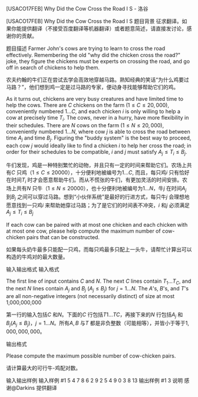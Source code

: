 



[USACO17FEB] Why Did the Cow Cross the Road I S - 洛谷














[USACO17FEB] Why Did the Cow Cross the Road I S
题目背景
征求翻译。如果你能提供翻译（不接受百度翻译等机器翻译）或者题意简述，请直接发讨论，感谢你的贡献。

题目描述
Farmer John's cows are trying to learn to cross the road effectively. Remembering the old "why did the chicken cross the road?" joke, they figure the chickens must be experts on crossing the road, and go off in search of chickens to help them.

农夫约翰的牛们正在尝试去学会高效地穿越马路。熟知经典的笑话“为什么鸡要过马路？”，他们想到鸡一定是过马路的专家，便动身寻找能够帮助它们的鸡。

As it turns out, chickens are very busy creatures and have limited time to help the cows. There are $C$ chickens on the farm ($1 \leq C \leq 20,000$), conveniently numbered $1 \ldots C$, and each chicken $i$ is only willing to help a cow at precisely time $T_i$. The cows, never in a hurry, have more flexibility in their schedules. There are $N$ cows on the farm ($1 \leq N \leq 20,000$), conveniently numbered $1 \ldots N$, where cow $j$ is able to cross the road between time $A_j$ and time $B_j$. Figuring the "buddy system" is the best way to proceed, each cow $j$ would ideally like to find a chicken $i$ to help her cross the road; in order for their schedules to be compatible, $i$ and $j$ must satisfy $A_j \leq T_i \leq B_j$.

牛们发现，鸡是一种特别繁忙的动物，并且只有一定的时间来帮助它们。农场上共有$C$ 只鸡（$1\le C\le 20000$），十分便利地被编号为$1...C$, 而且，每只鸡$i$ 只有恰好在时间$T_{i}$ 时才会愿意帮助牛们。而从不慌张的牛们，有更加灵活的时间安排。农场上共有$N$ 只牛（$1\le N\le 20000$），也十分便利地被编号为$1...N$，牛$j$ 在时间$A_{j}$ 到$B_{j}$ 之间可以穿过马路。想到“小伙伴系统”是最好的行进方式，每只牛$j$ 会理想地愿意找到一只鸡$i$ 来帮助她穿过马路；为了是它们的时间表不冲突，$i$ 和$j$ 必须满足$A_{j}\le T_{i}\le B_{j}$

If each cow can be paired with at most one chicken and each chicken with at most one cow, please help compute the maximum number of cow-chicken pairs that can be constructed.


如果每头奶牛最多只能配一只鸡，而每只鸡最多只配上一头牛，请帮忙计算出可以构造的牛鸡对的最大数量。

输入输出格式
输入格式

The first line of input contains $C$ and $N$. The next $C$ lines contain $T_1 \ldots T_C$, and the next $N$ lines contain $A_j$ and $B_j$ ($A_j \leq B_j$) for $j = 1 \ldots N$. The $A$'s, $B$'s, and $T$'s are all non-negative integers (not necessarily distinct) of size at most 1,000,000,000

第一行的输入包括$C$ 和$N$。下面的$C$ 行包括$T1...TC$，再接下来的$N$ 行包括$A_{j}$ 和$B_{j}$($A_{j}\le B_{j}$)，$j=1...N$。所有$A,B$ 与$T$ 都是非负整数（可能相等），并皆小于等于$1,000,000,000$。

输出格式

Please compute the maximum possible number of cow-chicken pairs.

请计算最大的可行牛-鸡配对数。

输入输出样例
输入样例 #1
5 4
7
8
6
2
9
2 5
4 9
0 3
8 13
输出样例 #1
3
说明
感谢@Darkins 提供翻译







